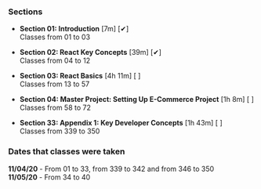 ### Sections

* <strong>Section 01: Introduction</strong> [7m] [✔] <br>
Classes from 01 to 03

* <strong>Section 02: React Key Concepts</strong> [39m] [✔] <br>
Classes from 04 to 12

* <strong>Section 03: React Basics</strong> [4h 11m] [ ] <br>
Classes from 13 to 57

* <strong> Section 04: Master Project: Setting Up E-Commerce Project</strong> [1h 8m] [ ] <br>
Classes from 58 to 72

* <strong>Section 33: Appendix 1: Key Developer Concepts</strong> [1h 43m] [ ] <br>
Classes from 339 to 350

### Dates that classes were taken

<strong>11/04/20</strong> - From 01 to 33, from 339 to 342 and from 346 to 350 <br>
<strong>11/05/20</strong> - From 34 to 40 <br>
